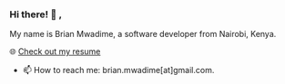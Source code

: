 ### Hi there! 👋 , 
My name is Brian Mwadime, a software developer from Nairobi, Kenya.

🌐 [Check out my resume](https://www.linkedin.com/in/bmwak/)

- 📫 How to reach me: brian.mwadime[at]gmail.com.

